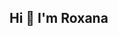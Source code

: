 ## Hi 👋 I'm Roxana

<!--
Passionate about leveraging cutting-edge technology to create scalable, efficient, and innovative solutions.

- 🔭 I’m currently working on an e-learning application for STEM student 
-->
<!--
🗂️ check out my <a href="https://www.roxanaprojects.tech" target="_blank">coding portfolio</a>

-->
<!--
📩 Connect with me:

[![LinkedIn](https://img.shields.io/badge/LinkedIn-0077B5?style=flat&logo=linkedin&logoColor=white)](https://www.linkedin.com/in/roxanarvk)

-->

<!--
💻 Tech Stacks:
Languages: Python Java SQL HTML5 CSS JavaScript C VHDL

Developer Tools: Postman PowerBI Git

Libraries/Frameworks: AWS ReactJS PostgreSQL Spring Boot NodeJS Azure Docker Drools

-->
<!--
https://raw.githubusercontent.com/Trilokia/Trilokia/379277808c61ef204768a61bbc5d25bc7798ccf1/bottom_header.svg
-->


